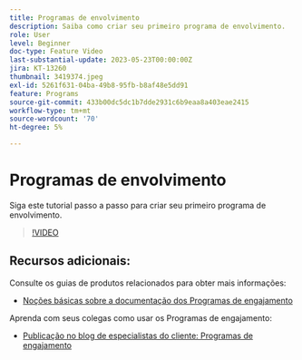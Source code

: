 ```yaml
---
title: Programas de envolvimento
description: Saiba como criar seu primeiro programa de envolvimento.
role: User
level: Beginner
doc-type: Feature Video
last-substantial-update: 2023-05-23T00:00:00Z
jira: KT-13260
thumbnail: 3419374.jpeg
exl-id: 5261f631-04ba-49b8-95fb-b8af48e5dd91
feature: Programs
source-git-commit: 433b00dc5dc1b7dde2931c6b9eaa8a403eae2415
workflow-type: tm+mt
source-wordcount: '70'
ht-degree: 5%

---
```


# Programas de envolvimento

Siga este tutorial passo a passo para criar seu primeiro programa de envolvimento.

>[!VIDEO](https://video.tv.adobe.com/v/3419374/?learn=on) 

## Recursos adicionais:

Consulte os guias de produtos relacionados para obter mais informações:
* [Noções básicas sobre a documentação dos Programas de engajamento](https://experienceleague.adobe.com/docs/marketo/using/product-docs/email-marketing/drip-nurturing/creating-an-engagement-program/understanding-engagement-programs.html?lang=en) 

Aprenda com seus colegas como usar os Programas de engajamento:
* [Publicação no blog de especialistas do cliente: Programas de engajamento](https://nation.marketo.com/t5/product-blogs/marketo-success-series-engagement-programs/ba-p/301712)
